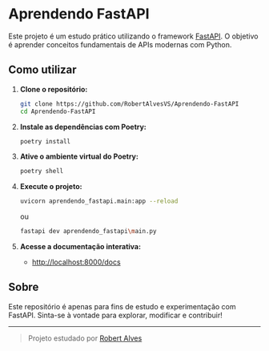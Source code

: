 # Aprendendo FastAPI

Este projeto é um estudo prático utilizando o framework [FastAPI](https://fastapi.tiangolo.com/). O objetivo é aprender conceitos fundamentais de APIs modernas com Python.

## Como utilizar

1. **Clone o repositório:**

   ```bash
   git clone https://github.com/RobertAlvesVS/Aprendendo-FastAPI
   cd Aprendendo-FastAPI
   ```

2. **Instale as dependências com Poetry:**

   ```bash
   poetry install
   ```

3. **Ative o ambiente virtual do Poetry:**

   ```bash
   poetry shell
   ```

4. **Execute o projeto:**

   ```bash
   uvicorn aprendendo_fastapi.main:app --reload
   ```

   ou

   ```bash
   fastapi dev aprendendo_fastapi\main.py
   ```

5. **Acesse a documentação interativa:**
   - [http://localhost:8000/docs](http://localhost:8000/docs)

## Sobre

Este repositório é apenas para fins de estudo e experimentação com FastAPI. Sinta-se à vontade para explorar, modificar e contribuir!

---

> Projeto estudado por [Robert Alves](https://github.com/RobertAlvesVS)
